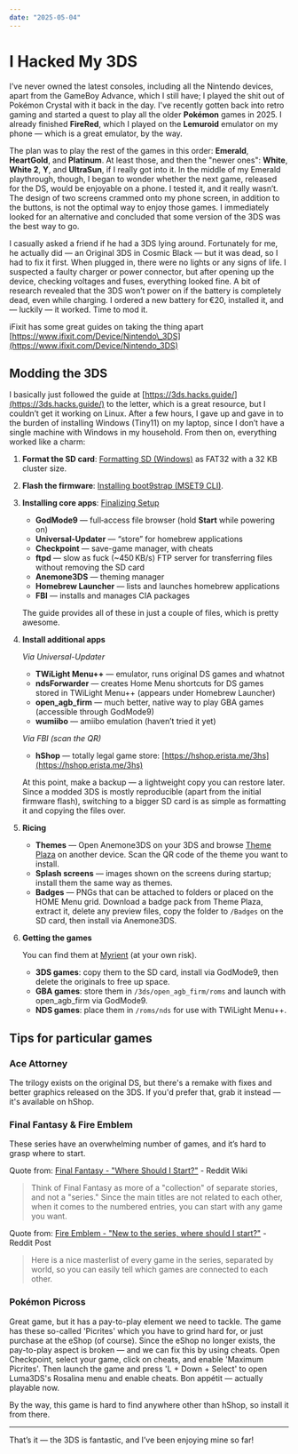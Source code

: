 ```yaml
---
date: "2025-05-04"
---
```


# I Hacked My 3DS

I’ve never owned the latest consoles, including all the Nintendo devices, apart from the GameBoy Advance, which I still have; I played the shit out of Pokémon Crystal with it back in the day. I've recently gotten back into retro gaming and started a quest to play all the older **Pokémon** games in 2025. I already finished **FireRed**, which I played on the **Lemuroid** emulator on my phone — which is a great emulator, by the way.

The plan was to play the rest of the games in this order: **Emerald**, **HeartGold**, and **Platinum**. At least those, and then the "newer ones": **White**, **White 2**, **Y**, and **UltraSun**, if I really got into it. In the middle of my Emerald playthrough, though, I began to wonder whether the next game, released for the DS, would be enjoyable on a phone. I tested it, and it really wasn’t. The design of two screens crammed onto my phone screen, in addition to the buttons, is not the optimal way to enjoy those games. I immediately looked for an alternative and concluded that some version of the 3DS was the best way to go.

I casually asked a friend if he had a 3DS lying around. Fortunately for me, he actually did — an Original 3DS in Cosmic Black — but it was dead, so I had to fix it first. When plugged in, there were no lights or any signs of life. I suspected a faulty charger or power connector, but after opening up the device, checking voltages and fuses, everything looked fine. A bit of research revealed that the 3DS won’t power on if the battery is completely dead, even while charging. I ordered a new battery for €20, installed it, and — luckily — it worked. Time to mod it.

iFixit has some great guides on taking the thing apart [https://www.ifixit.com/Device/Nintendo\_3DS](https://www.ifixit.com/Device/Nintendo_3DS)

## Modding the 3DS

I basically just followed the guide at [https://3ds.hacks.guide/](https://3ds.hacks.guide/) to the letter, which is a great resource, but I couldn’t get it working on Linux. After a few hours, I gave up and gave in to the burden of installing Windows (Tiny11) on my laptop, since I don’t have a single machine with Windows in my household. From then on, everything worked like a charm:

1. **Format the SD card**: [Formatting SD (Windows)](https://3ds.hacks.guide/formatting-sd-%28windows%29.html) as FAT32 with a 32 KB cluster size.

2. **Flash the firmware**: [Installing boot9strap (MSET9 CLI)](https://3ds.hacks.guide/installing-boot9strap-%28mset9-cli%29.html).

3. **Installing core apps**: [Finalizing Setup](https://3ds.hacks.guide/finalizing-setup.html)

   - **GodMode9** — full‑access file browser (hold **Start** while powering on)
   - **Universal-Updater** — “store” for homebrew applications
   - **Checkpoint** — save-game manager, with cheats
   - **ftpd** — slow as fuck (\~450 KB/s) FTP server for transferring files without removing the SD card
   - **Anemone3DS** — theming manager
   - **Homebrew Launcher** — lists and launches homebrew applications
   - **FBI** — installs and manages CIA packages

   The guide provides all of these in just a couple of files, which is pretty awesome.

4. **Install additional apps**

   *Via Universal-Updater*

   - **TWiLight Menu++** — emulator, runs original DS games and whatnot
   - **ndsForwarder** — creates Home Menu shortcuts for DS games stored in TWiLight Menu++ (appears under Homebrew Launcher)
   - **open\_agb\_firm** — much better, native way to play GBA games (accessible through GodMode9)
   - **wumiibo** — amiibo emulation (haven’t tried it yet)

   *Via FBI (scan the QR)*

   - **hShop** — totally legal game store: [https://hshop.erista.me/3hs](https://hshop.erista.me/3hs)

   At this point, make a backup — a lightweight copy you can restore later. Since a modded 3DS is mostly reproducible (apart from the initial firmware flash), switching to a bigger SD card is as simple as formatting it and copying the files over.

5. **Ricing**

   - **Themes** — Open Anemone3DS on your 3DS and browse [Theme Plaza](https://themeplaza.art/themes) on another device. Scan the QR code of the theme you want to install.
   - **Splash screens** — images shown on the screens during startup; install them the same way as themes.
   - **Badges** — PNGs that can be attached to folders or placed on the HOME Menu grid.
     Download a badge pack from Theme Plaza, extract it, delete any preview files, copy the folder to `/Badges` on the SD card, then install via Anemone3DS.

6. **Getting the games**

   You can find them at [Myrient](https://myrient.erista.me/files/No-Intro/) (at your own risk).

   - **3DS games**: copy them to the SD card, install via GodMode9, then delete the originals to free up space.
   - **GBA games**: store them in `/3ds/open_agb_firm/roms` and launch with open\_agb\_firm via GodMode9.
   - **NDS games**: place them in `/roms/nds` for use with TWiLight Menu++.

## Tips for particular games

### Ace Attorney

The trilogy exists on the original DS, but there's a remake with fixes and better graphics released on the 3DS. If you'd prefer that, grab it instead — it's available on hShop.

### Final Fantasy & Fire Emblem

These series have an overwhelming number of games, and it’s hard to grasp where to start.

Quote from: [Final Fantasy - "Where Should I Start?"](https://www.reddit.com/r/FinalFantasy/wiki/wheretostart/) - Reddit Wiki
> Think of Final Fantasy as more of a "collection" of separate stories, and not a "series." Since the main titles are not related to each other, when it comes to the numbered entries, you can start with any game you want.

Quote from: [Fire Emblem - "New to the series, where should I start?"](https://www.reddit.com/r/fireemblem/comments/5s5nh1/new_to_the_series_where_should_i_start_the/) - Reddit Post
> Here is a nice masterlist of every game in the series, separated by world, so you can easily tell which games are connected to each other.

### Pokémon Picross

Great game, but it has a pay-to-play element we need to tackle. The game has these so-called 'Picrites' which you have to grind hard for, or just purchase at the eShop (of course). Since the eShop no longer exists, the pay-to-play aspect is broken — and we can fix this by using cheats. Open Checkpoint, select your game, click on cheats, and enable 'Maximum Picrites'. Then launch the game and press 'L + Down + Select' to open Luma3DS's Rosalina menu and enable cheats. Bon appétit — actually playable now.

By the way, this game is hard to find anywhere other than hShop, so install it from there.

---

That’s it — the 3DS is fantastic, and I’ve been enjoying mine so far!
